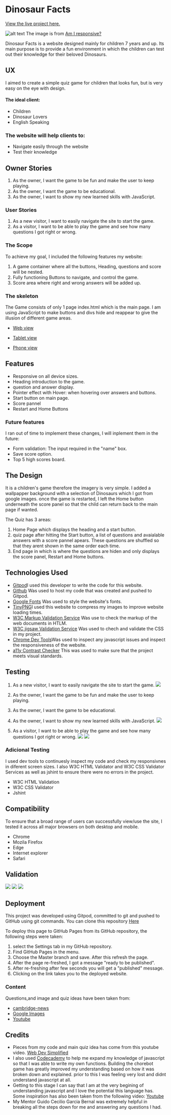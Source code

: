 # Dinosaur Facts

[View the live project here.](https://miatothova.github.io/dinosaur-quiz/)

![alt text](https://github.com/MiaTothova/dinosaur-quiz/blob/master/readme-images/images/am-i-responsive.png)
The image is from [Am I responsive?](http://ami.responsivedesign.is/)

Dinosaur Facts is a website designed mainly for children 7 years and up. Its main purpose is to provide a fun environment in which the children can test out their knowledge for their beloved Dinosaurs. 

## UX
I aimed to create a simple quiz game for children that looks fun, but is very easy on the eye with design.

#### The ideal client:
* Children
* Dinosaur Lovers
* English Speaking

### The website will help clients to:
* Navigate easily through the website
* Test their knowledge

## Owner Stories
1. As the owner, I want the game to be fun and make the user to keep playing.
2. As the owner, I want the game to be educational.
3. As the owner, I want to show my new learned skills with JavaScript.

### User Stories
1. As a new visitor, I want to easily navigate the site to start the game.
2. As a visitor, I want to be able to play the game and see how many questions I got right or wrong.

### The Scope
To achieve my goal, I included the following features my website:

1. A game container where all the buttons, Heading, questions and score will be nested.
2. Fully functioning Buttons to navigate, and control the game.
3. Score area where right and wrong answers will be added up.

### The skeleton
The Game consists of only 1 page index.html which is the main page. I am using JavaScript to make buttons and divs hide and reappear to give the illusion of different game areas.

* [Web view](https://github.com/MiaTothova/dinosaur-quiz/blob/master/readme-images/wireframes/web-view.png)

* [Tablet view](https://github.com/MiaTothova/dinosaur-quiz/blob/master/readme-images/wireframes/tablet-view.png)

* [Phone view](https://github.com/MiaTothova/dinosaur-quiz/blob/master/readme-images/wireframes/phone-view.png)

## Features
* Responsive on all device sizes.
* Heading introduction to the game.
* question and answer display.
* Pointer effect with Hover: when hovering over answers and buttons.
* Start button on main page.
* Score pannel
* Restart and Home Buttons

### Future features
I ran out of time to implement these changes, I will inplement them in the future:
* Form validation: The input required in the "name" box.
* Save score option.
* Top 5 high scores board.

## The Design
It is a children's game therefore the imagery is very simple. I added a wallpapper background with a selection of Dinosaurs which I got from google images. once the game is restarted, I left the Home button underneath the score panel so that the child can return back to the main page if wanted. 

The Quiz has 3 areas:
1. Home Page which displays the heading and a start button.
2. quiz page after hitting the Start button, a list of questions and avaialable answers with a score pannel apears. These questions are shuffled  so that they arent shown in the same order each time.
3. End page in which is where the questions are hiden and only displays the score panel, Restart and Home buttons.

## Technologies Used
* [Gitpod](https://gitpod.io/workspaces)I used this developer to write the code for this website.
* [Github](https://github.com/) Was used to host my code that was created and pushed to Gitpod.
* [Google Fonts](https://fonts.google.com/) Was used to style the website's fonts.
* [TinyPNG](https://tinypng.com/)I used this website to compress my images to improve website loading times.
* [W3C Markup Validation Service](https://validator.w3.org/#validate_by_input) Was use to check the markup of the web documents in HTLM.
* [W3C jigsaw Validation Service](https://jigsaw.w3.org/css-validator/validator) Was used to chech and validate the CSS in my project.
* [Chrome Dev Tools](https://developer.chrome.com/docs/devtools/)Was used to inspect any javascript issues and inspect the responsiveness of the website.
* [a11y Contrast Checker](https://color.a11y.com/) This was used to make sure that the project meets visual standards.

## Testing
1. As a new visitor, I want to easily navigate the site to start the game.
![](https://github.com/MiaTothova/dinosaur-quiz/blob/master/readme-images/images/start-page.png)

1. As the owner, I want the game to be fun and make the user to keep playing.
2. As the owner, I want the game to be educational.
3. As the owner, I want to show my new learned skills with JavaScript.
![](https://github.com/MiaTothova/dinosaur-quiz/blob/master/readme-images/images/question-container.png)

2. As a visitor, I want to be able to play the game and see how many questions I got right or wrong.
![](https://github.com/MiaTothova/dinosaur-quiz/blob/master/readme-images/images/answers.png)
![](https://github.com/MiaTothova/dinosaur-quiz/blob/master/readme-images/images/end-page.png)
 
 ### Adicional Testing
 I used dev tools to continuesly inspect my code and check my responsivnes in diferent screen sizes.
 I also  W3C HTML Validator and W3C CSS Validator Services as well as jshint to ensure there were no errors in the project.
* W3C HTML Validation
* W3C CSS Validator
* Jshint

 ## Compatibility
To ensure that a broad range of users can successfully view/use the site, I tested it across all major browsers on both desktop and mobile.
* Chrome
* Mozila Firefox
* Edge
* Internet explorer
* Safari

## Validation
![](https://github.com/MiaTothova/dinosaur-quiz/blob/master/readme-images/images/css-checker.png)
![](https://github.com/MiaTothova/dinosaur-quiz/blob/master/readme-images/images/html-checker.png)
![](https://github.com/MiaTothova/dinosaur-quiz/blob/master/readme-images/images/color-validation.png)

## Deployment

This project was developed using Gitpod, committed to git and pushed to GitHub using git commands. You can clone this repository [Here](https://github.com/MiaTothova/dinosaur-quiz)

To deploy this page to GitHub Pages from its GitHub repository, the following steps were taken:

1. select the Settings tab in my GitHub repository. 
2. Find GitHub Pages in the menu.
3. Choose the Master branch and save. After this refresh the page.
4. After the page re-freshed, I got a message "ready to be published".
5. After re-freshing after few seconds you will get a "published" message.
6. Clicking on the link takes you to the deployed website.

### Content
Questions,and image and quiz ideas have been taken from:
* [cambridge-news](https://www.cambridge-news.co.uk/news/uk-world-news/20-dinosaur-quiz-questions-test-18232204)
* [Google Images](https://www.google.com/imghp?hl=en)
* [Youtube](https://www.youtube.com/)

## Credits
* Pieces from my code and main quiz idea has come from this youtube video. 
[Web Dev Simplified](https://www.youtube.com/watch?v=riDzcEQbX6k)
* I also used [Codecademy](https://www.codecademy.com/courses/build-interactive-websites/projects/chore-door) to help me expand my knowledge of javascript so that I was able to write my own functions. Building the chorebot game has greatly improved my understanding based on how it was broken down and explained. prior to this I was feeling very lost and didnt understand javascript at all. 
* Getting to this stage I can say that I am at the very begining of understanding javascript and I love the potential this language has. Some inspiration has also been taken from the following video: [Youtube](https://www.youtube.com/watch?v=f4fB9Xg2JEY)
* My Mentor Guido Cecilio Garcia Bernal was extremely helpful in breaking all the steps down for me and answering any questions I had.



